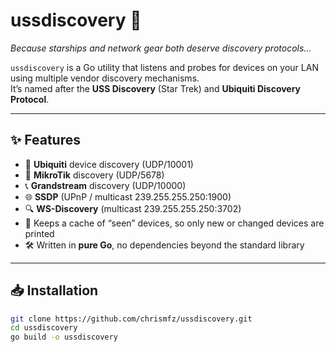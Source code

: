 # ussdiscovery 🚀

*Because starships and network gear both deserve discovery protocols…*  

`ussdiscovery` is a Go utility that listens and probes for devices on your LAN using multiple vendor discovery mechanisms.  
It’s named after the **USS Discovery** (Star Trek) and **Ubiquiti Discovery Protocol**.

---

## ✨ Features

- 🔎 **Ubiquiti** device discovery (UDP/10001)  
- 📡 **MikroTik** discovery (UDP/5678)  
- 📞 **Grandstream** discovery (UDP/10000)  
- 🌐 **SSDP** (UPnP / multicast 239.255.255.250:1900)  
- 🔍 **WS-Discovery** (multicast 239.255.255.250:3702)  
- 🚦 Keeps a cache of “seen” devices, so only new or changed devices are printed  
- 🛠 Written in **pure Go**, no dependencies beyond the standard library  

---

## 📥 Installation

```bash
git clone https://github.com/chrismfz/ussdiscovery.git
cd ussdiscovery
go build -o ussdiscovery

